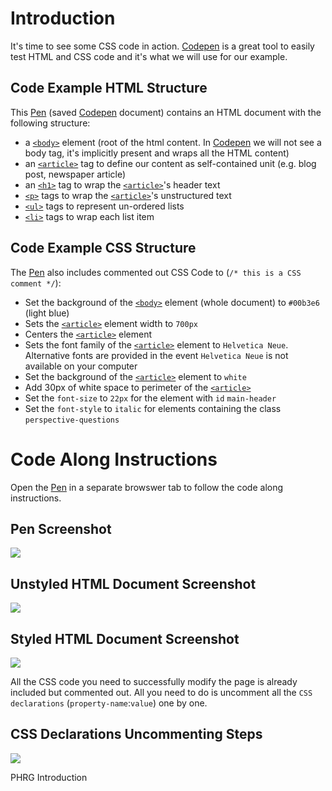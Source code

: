# Introduction

It's time to see some CSS code in action. [Codepen][] is a great tool to easily test HTML and CSS code and it's what we will use for our example.

## Code Example HTML Structure

This [Pen][] (saved [Codepen][] document) contains an HTML document with the following structure:

- a [`<body>`][] element (root of the html content. In [Codepen][] we will not see a body tag, it's implicitly present and wraps all the HTML content)
- an [`<article>`][] tag to define our content as self-contained unit (e.g. blog post, newspaper article)
- an [`<h1>`][h tags] tag to wrap the [`<article>`]'s header text
- [`<p>`][] tags to wrap the [`<article>`]'s unstructured text
- [`<ul>`][] tags to represent un-ordered lists
- [`<li>`][] tags to wrap each list item

## Code Example CSS Structure

The [Pen][] also includes commented out CSS Code to (`/* this is a CSS comment */`):
- Set the background of the [`<body>`] element (whole document) to `#00b3e6` (light blue)
- Sets the [`<article>`] element width to `700px`
- Centers the [`<article>`] element
- Sets the font family of the [`<article>`] element to `Helvetica Neue`. Alternative fonts are provided in the event `Helvetica Neue` is not available on your computer
- Set the background of the [`<article>`] element to `white`
- Add 30px of white space to perimeter of the [`<article>`]
- Set the `font-size` to `22px` for the element with `id` `main-header`
- Set the `font-style` to `italic` for elements containing the class `perspective-questions`

# Code Along Instructions

Open the [Pen][] in a separate browswer tab to follow the code along instructions.

## Pen Screenshot

![][Pen homepage]

## Unstyled HTML Document Screenshot

![][Unstyled page]

## Styled HTML Document Screenshot

![][Styled page]

All the CSS code you need to successfully modify the page is already included but commented out. All you need to do is uncomment all the `CSS declarations` (`property-name`:`value`) one by one.

## CSS Declarations Uncommenting Steps

![][Uncomment instructions]   


[Codepen]: https://codepen.io/
[Pen]: https://codepen.io/curiositypaths/pen/WddzQM?editors=1100
[Pen homepage]: https://curriculum-content.s3.amazonaws.com/web-development/codepen.jpeg
[Unstyled page]: https://curriculum-content.s3.amazonaws.com/web-development/unstyled-codepen.jpeg
[Styled page]: https://curriculum-content.s3.amazonaws.com/web-development/styled-codepen.jpeg
[Uncomment instructions]: https://curriculum-content.s3.amazonaws.com/web-development/css-code-codepen.jpg
[`<body>`]: https://developer.mozilla.org/en-US/docs/Web/HTML/Element/body
[`<article>`]: https://developer.mozilla.org/en-US/docs/Web/HTML/Element/article
[h tags]: https://developer.mozilla.org/en-US/docs/Web/HTML/Element/Heading_Elements
[`<p>`]: https://developer.mozilla.org/en-US/docs/Web/HTML/Element/p
[`<ul>`]: https://developer.mozilla.org/en-US/docs/Web/HTML/Element/ul
[`<li>`]: https://developer.mozilla.org/en-US/docs/Web/HTML/Element/li
<p data-visibility='hidden'>PHRG Introduction</p>
